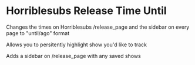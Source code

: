 # Horriblesubs Release Time Until

Changes the times on Horriblesubs /release_page and the sidebar on every page to "until/ago" format

Allows you to persitently highlight show you'd like to track

Adds a sidebar on /release_page with any saved shows
